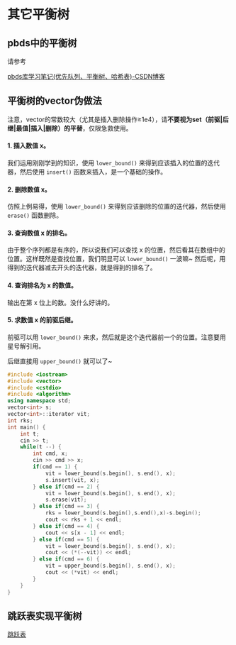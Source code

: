 # 其它平衡树

## pbds中的平衡树

请参考

[pbds库学习笔记(优先队列、平衡树、哈希表)-CSDN博客](https://blog.csdn.net/Gh0st_Lx/article/details/122851588)

## 平衡树的vector伪做法

注意，vector的常数较大（尤其是插入删除操作≥1e4），请**不要视为set（前驱|后继|最值|插入|删除）的平替**，仅限急救使用。

#### 1. 插入数值 x。

我们运用刚刚学到的知识，使用 `lower_bound()` 来得到应该插入的位置的迭代器，然后使用 `insert()` 函数来插入，是一个基础的操作。

#### 2. 删除数值 x。

仿照上例易得，使用 `lower_bound()` 来得到应该删除的位置的迭代器，然后使用 `erase()` 函数删除。

#### 3. 查询数值 x 的排名。

由于整个序列都是有序的，所以说我们可以查找 x 的位置，然后看其在数组中的位置。这样既然是查找位置，我们明显可以 `lower_bound()` 一波嘛~ 然后呢，用得到的迭代器减去开头的迭代器，就是得到的排名了。

#### 4. 查询排名为 x 的数值。

输出在第 x 位上的数。没什么好讲的。

#### 5. 求数值 x 的前驱后继。

前驱可以用 `lower_bound()` 来求，然后就是这个迭代器前一个的位置。注意要用星号解引用。

后继直接用 `upper_bound()` 就可以了~

```C++
#include <iostream>
#include <vector>
#include <cstdio>
#include <algorithm>
using namespace std;
vector<int> s;
vector<int>::iterator vit;
int rks;
int main() {
    int t;
    cin >> t;
    while(t --) {
        int cmd, x;
        cin >> cmd >> x;
        if(cmd == 1) {
            vit = lower_bound(s.begin(), s.end(), x);
            s.insert(vit, x);
        } else if(cmd == 2) {
            vit = lower_bound(s.begin(), s.end(), x);
            s.erase(vit);
        } else if(cmd == 3) {
            rks = lower_bound(s.begin(),s.end(),x)-s.begin();
            cout << rks + 1 << endl;
        } else if(cmd == 4) {
            cout << s[x - 1] << endl;
        } else if(cmd == 5) {
            vit = lower_bound(s.begin(), s.end(), x);
            cout << (*(--vit)) << endl;
        } else if(cmd == 6) {
            vit = upper_bound(s.begin(), s.end(), x);
            cout << (*vit) << endl;
        }
    }
}
```

## 跳跃表实现平衡树

[跳跃表](https://flowus.cn/16cd1150-df05-4b8f-8b1d-5feb8fc3ac18)

